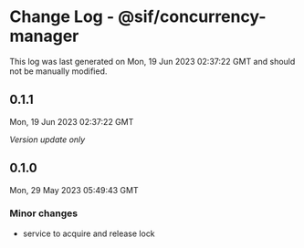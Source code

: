 # Change Log - @sif/concurrency-manager

This log was last generated on Mon, 19 Jun 2023 02:37:22 GMT and should not be manually modified.

## 0.1.1
Mon, 19 Jun 2023 02:37:22 GMT

_Version update only_

## 0.1.0
Mon, 29 May 2023 05:49:43 GMT

### Minor changes

- service to acquire and release lock

